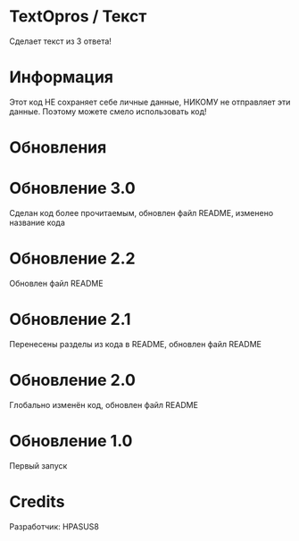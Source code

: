 # TextOpros / Текст
Сделает текст из 3 ответа!

# Информация
Этот код НЕ сохраняет себе личные данные, НИКОМУ не отправляет эти данные. Поэтому можете смело использовать код!

# Обновления
# Обновление 3.0
Сделан код более прочитаемым, обновлен файл README, изменено название кода
# Обновление 2.2
Обновлен файл README
# Обновление 2.1
Перенесены разделы из кода в README, обновлен файл README
# Обновление 2.0
Глобально изменён код, обновлен файл README
# Обновление 1.0
Первый запуск

# Credits
Разработчик: HPASUS8
